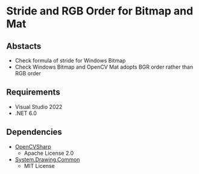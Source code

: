 # Stride and RGB Order for Bitmap and Mat

## Abstacts

* Check formula of stride for Windows Bitmap
* Check Windows Bitmap and OpenCV Mat adopts BGR order rather than RGB order

## Requirements

* Visual Studio 2022
* .NET 6.0

## Dependencies

* [OpenCVSharp](https://github.com/shimat/opencvsharp)
  * Apache License 2.0
* [System.Drawing.Common](https://github.com/dotnet/runtime)
  * MIT License